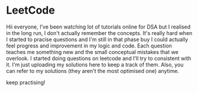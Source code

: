 # LeetCode
Hii everyone,
I've been watching lot of tutorials online for DSA but I realised in the long run, I don't actually remember the concepts. It's really hard 
when I started to pracise questions and I'm still in that phase buy I could actually feel progress and improvement in my logic and code. Each question 
teaches me something new and the small conceptual mistakes that we overlook. I started doing questions on leetcode and I'll try to consistent with it.
I'm just uploading my solutions here to keep a track of them. Also, you can refer to my solutions (they aren't the most optimised one) anytime. 

keep practising!
